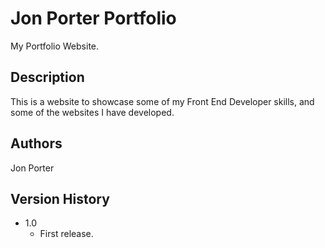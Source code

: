 
# Jon Porter Portfolio
My Portfolio Website.

## Description

This is a website to showcase some of my Front End Developer skills, and some of the websites I have developed.

## Authors

Jon Porter

## Version History

* 1.0
    * First release.
